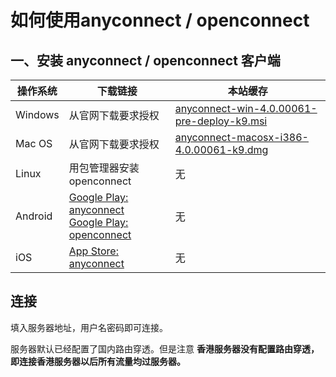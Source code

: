 # 如何使用anyconnect / openconnect

## 一、安装 anyconnect / openconnect 客户端

操作系统 | 下载链接 | 本站缓存
--- | --- | ---
Windows | 从官网下载要求授权 | [anyconnect-win-4.0.00061-pre-deploy-k9.msi](https://eduvpn.net/files/anyconnect-win-4.0.00061-pre-deploy-k9.msi)
Mac OS | 从官网下载要求授权 | [anyconnect-macosx-i386-4.0.00061-k9.dmg](https://eduvpn.net/files/anyconnect-macosx-i386-4.0.00061-k9.dmg)
Linux | 用包管理器安装openconnect | 无
Android | [Google Play: anyconnect](https://play.google.com/store/apps/details?id=com.cisco.anyconnect.vpn.android.avf&hl=zh_CN) <br /> [Google Play: openconnect](https://play.google.com/store/apps/details?id=app.openconnect&hl=zh_CN) | 无
iOS | [App Store: anyconnect](https://itunes.apple.com/cn/app/cisco-anyconnect/id392790924?mt=8) | 无

## 连接

填入服务器地址，用户名密码即可连接。

服务器默认已经配置了国内路由穿透。但是注意 **香港服务器没有配置路由穿透，即连接香港服务器以后所有流量均过服务器。**
